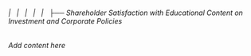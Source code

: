 ###### |   |   |   |   |   ├── Shareholder Satisfaction with Educational Content on Investment and Corporate Policies

*Add content here*